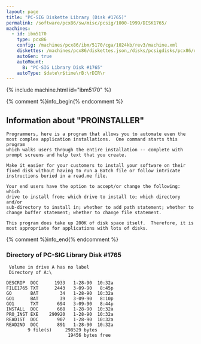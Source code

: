 ```yaml
---
layout: page
title: "PC-SIG Diskette Library (Disk #1765)"
permalink: /software/pcx86/sw/misc/pcsig/1000-1999/DISK1765/
machines:
  - id: ibm5170
    type: pcx86
    config: /machines/pcx86/ibm/5170/cga/1024kb/rev3/machine.xml
    diskettes: /machines/pcx86/diskettes.json,/disks/pcsigdisks/pcx86/diskettes.json
    autoGen: true
    autoMount:
      B: "PC-SIG Library Disk #1765"
    autoType: $date\r$time\rB:\rDIR\r
---
```


{% include machine.html id="ibm5170" %}

{% comment %}info_begin{% endcomment %}

## Information about "PROINSTALLER"

    Programmers, here is a program that allows you to automate even the
    most complex application installations.  One command starts this program
    which walks users through the entire installation -- complete with
    prompt screens and help text that you create.
    
    Make it easier for your customers to install your software on their
    fixed disk without having to run a Batch file or follow intricate
    instructions buried in a read.me file.
    
    Your end users have the option to accept/or change the following: which
    drive to install from; which drive to install to; which directory and/or
    sub-directory to install in; whether to add path statement; whether to
    change buffer statement; whether to change file statement.
    
    This program does take up 200K of disk space itself.  Therefore, it is
    most appropriate for applications with lots of disks.
{% comment %}info_end{% endcomment %}


### Directory of PC-SIG Library Disk #1765

     Volume in drive A has no label
     Directory of A:\

    DESCRIP  DOC      1933   1-28-90  10:32a
    FILE1765 TXT      2443   3-09-90   8:45p
    GO       BAT        34   1-28-90  10:32a
    GO1      BAT        39   3-09-90   8:10p
    GO1      TXT       694   3-09-90   8:44p
    INSTALL  DOC       668   1-28-90  10:32a
    PRO_INST EXE    290920   1-28-90  10:32a
    READ1ST  DOC       907   1-28-90  10:32a
    READ2ND  DOC       891   1-28-90  10:32a
            9 file(s)     298529 bytes
                           19456 bytes free
